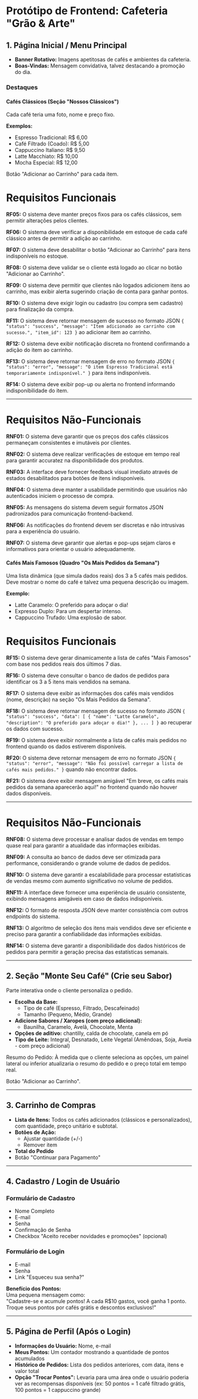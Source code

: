 # Protótipo de Frontend: Cafeteria "Grão & Arte"


## 1. Página Inicial / Menu Principal

- **Banner Rotativo:** Imagens apetitosas de cafés e ambientes da cafeteria.
- **Boas-Vindas:** Mensagem convidativa, talvez destacando a promoção do dia.

### Destaques

#### Cafés Clássicos (Seção "Nossos Clássicos")

Cada café teria uma foto, nome e preço fixo.

**Exemplos:**
- Espresso Tradicional: R$ 6,00
- Café Filtrado (Coado): R$ 5,00
- Cappuccino Italiano: R$ 9,50
- Latte Macchiato: R$ 10,00
- Mocha Especial: R$ 12,00

Botão "Adicionar ao Carrinho" para cada item.

# **Requisitos Funcionais**

**RF05:** O sistema deve manter preços fixos para os cafés clássicos, sem permitir alterações pelos clientes.

**RF06:** O sistema deve verificar a disponibilidade em estoque de cada café clássico antes de permitir a adição ao carrinho.

**RF07:** O sistema deve desabilitar o botão "Adicionar ao Carrinho" para itens indisponíveis no estoque.

**RF08:** O sistema deve validar se o cliente está logado ao clicar no botão "Adicionar ao Carrinho".

**RF09:** O sistema deve permitir que clientes não logados adicionem itens ao carrinho, mas exibir alerta sugerindo criação de conta para ganhar pontos.

**RF10:** O sistema deve exigir login ou cadastro (ou compra sem cadastro) para finalização da compra.

**RF11:** O sistema deve retornar mensagem de sucesso no formato JSON `{ "status": "success", "message": "Item adicionado ao carrinho com sucesso.", "item_id": 123 }` ao adicionar item ao carrinho.

**RF12:** O sistema deve exibir notificação discreta no frontend confirmando a adição do item ao carrinho.

**RF13:** O sistema deve retornar mensagem de erro no formato JSON `{ "status": "error", "message": "O item Espresso Tradicional está temporariamente indisponível." }` para itens indisponíveis.

**RF14:** O sistema deve exibir pop-up ou alerta no frontend informando indisponibilidade do item.

---

# **Requisitos Não-Funcionais**

**RNF01:** O sistema deve garantir que os preços dos cafés clássicos permaneçam consistentes e imutáveis por clientes.

**RNF02:** O sistema deve realizar verificações de estoque em tempo real para garantir accuratez na disponibilidade dos produtos.

**RNF03:** A interface deve fornecer feedback visual imediato através de estados desabilitados para botões de itens indisponíveis.

**RNF04:** O sistema deve manter a usabilidade permitindo que usuários não autenticados iniciem o processo de compra.

**RNF05:** As mensagens do sistema devem seguir formatos JSON padronizados para comunicação frontend-backend.

**RNF06:** As notificações do frontend devem ser discretas e não intrusivas para a experiência do usuário.

**RNF07:** O sistema deve garantir que alertas e pop-ups sejam claros e informativos para orientar o usuário adequadamente.


#### Cafés Mais Famosos (Quadro "Os Mais Pedidos da Semana")

Uma lista dinâmica (que simula dados reais) dos 3 a 5 cafés mais pedidos. Deve mostrar o nome do café e talvez uma pequena descrição ou imagem.

**Exemplo:**
- Latte Caramelo: O preferido para adoçar o dia!
- Expresso Duplo: Para um despertar intenso.
- Cappuccino Trufado: Uma explosão de sabor.

# **Requisitos Funcionais**

**RF15:** O sistema deve gerar dinamicamente a lista de cafés "Mais Famosos" com base nos pedidos reais dos últimos 7 dias.

**RF16:** O sistema deve consultar o banco de dados de pedidos para identificar os 3 a 5 itens mais vendidos na semana.

**RF17:** O sistema deve exibir as informações dos cafés mais vendidos (nome, descrição) na seção "Os Mais Pedidos da Semana".

**RF18:** O sistema deve retornar mensagem de sucesso no formato JSON `{ "status": "success", "data": [ { "name": "Latte Caramelo", "description": "O preferido para adoçar o dia!" }, ... ] }` ao recuperar os dados com sucesso.

**RF19:** O sistema deve exibir normalmente a lista de cafés mais pedidos no frontend quando os dados estiverem disponíveis.

**RF20:** O sistema deve retornar mensagem de erro no formato JSON `{ "status": "error", "message": "Não foi possível carregar a lista de cafés mais pedidos." }` quando não encontrar dados.

**RF21:** O sistema deve exibir mensagem amigável "Em breve, os cafés mais pedidos da semana aparecerão aqui!" no frontend quando não houver dados disponíveis.

---

# **Requisitos Não-Funcionais**

**RNF08:** O sistema deve processar e analisar dados de vendas em tempo quase real para garantir a atualidade das informações exibidas.

**RNF09:** A consulta ao banco de dados deve ser otimizada para performance, considerando o grande volume de dados de pedidos.

**RNF10:** O sistema deve garantir a escalabilidade para processar estatísticas de vendas mesmo com aumento significativo no volume de pedidos.

**RNF11:** A interface deve fornecer uma experiência de usuário consistente, exibindo mensagens amigáveis em caso de dados indisponíveis.

**RNF12:** O formato de resposta JSON deve manter consistência com outros endpoints do sistema.

**RNF13:** O algoritmo de seleção dos itens mais vendidos deve ser eficiente e preciso para garantir a confiabilidade das informações exibidas.

**RNF14:** O sistema deve garantir a disponibilidade dos dados históricos de pedidos para permitir a geração precisa das estatísticas semanais.

---

## 2. Seção "Monte Seu Café" (Crie seu Sabor)

Parte interativa onde o cliente personaliza o pedido.

- **Escolha da Base:**
  - Tipo de café (Espresso, Filtrado, Descafeinado)
  - Tamanho (Pequeno, Médio, Grande)
- **Adicione Sabores / Xaropes (com preço adicional):**
  - Baunilha, Caramelo, Avelã, Chocolate, Menta
- **Opções de aditivo:** chantilly, calda de chocolate, canela em pó
- **Tipo de Leite:** Integral, Desnatado, Leite Vegetal (Amêndoas, Soja, Aveia - com preço adicional)

Resumo do Pedido: À medida que o cliente seleciona as opções, um painel lateral ou inferior atualizaria o resumo do pedido e o preço total em tempo real.

Botão "Adicionar ao Carrinho".

---

## 3. Carrinho de Compras

- **Lista de Itens:** Todos os cafés adicionados (clássicos e personalizados), com quantidade, preço unitário e subtotal.
- **Botões de Ação:**
  - Ajustar quantidade (+/-)
  - Remover item
- **Total do Pedido**
- Botão "Continuar para Pagamento"

---

## 4. Cadastro / Login de Usuário

### Formulário de Cadastro

- Nome Completo
- E-mail
- Senha
- Confirmação de Senha
- Checkbox "Aceito receber novidades e promoções" (opcional)

### Formulário de Login

- E-mail
- Senha
- Link "Esqueceu sua senha?"

**Benefício dos Pontos:**  
Uma pequena mensagem como:  
"Cadastre-se e acumule pontos! A cada R$10 gastos, você ganha 1 ponto. Troque seus pontos por cafés grátis e descontos exclusivos!"

---

## 5. Página de Perfil (Após o Login)

- **Informações do Usuário:** Nome, e-mail
- **Meus Pontos:** Um contador mostrando a quantidade de pontos acumulados
- **Histórico de Pedidos:** Lista dos pedidos anteriores, com data, itens e valor total
- **Opção "Trocar Pontos":** Levaria para uma área onde o usuário poderia ver as recompensas disponíveis (ex: 50 pontos = 1 café filtrado grátis, 100 pontos = 1 cappuccino grande)